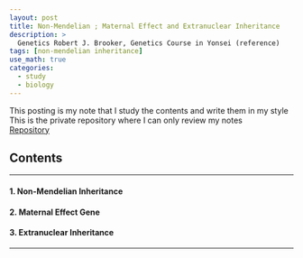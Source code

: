 ```yaml
---
layout: post
title: Non-Mendelian ; Maternal Effect and Extranuclear Inheritance
description: >
  Genetics Robert J. Brooker, Genetics Course in Yonsei (reference)
tags: [non-mendelian inheritance]
use_math: true
categories:
  - study
  - biology
---
```

This posting is my note that I study the contents and write them in my style <br>
This is the private repository where I can only review my notes<br>
[Repository](https://github.com/hyun-jin891/hidden-post-hyunjin891-github-blog/blob/master/_posts/study/biology/2024-06-10-Extensions-of-Mendelian-Inheritance.md)

## Contents
------
#### 1. Non-Mendelian Inheritance
#### 2. Maternal Effect Gene
#### 3. Extranuclear Inheritance
-----
